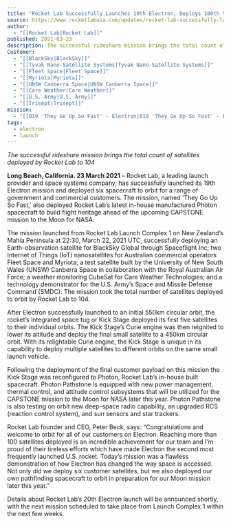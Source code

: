 ```yaml
---
title: "Rocket Lab Successfully Launches 19th Electron, Deploys 100th Satellite  "
source: https://www.rocketlabusa.com/updates/rocket-lab-successfully-launches-19th-electron-deploys-100th-satellite/
author:
  - "[[Rocket Lab|Rocket Lab]]"
published: 2021-03-23
description: The successful rideshare mission brings the total count of satellites deployed by Rocket Lab to 104
Customer:
  - "[[BlackSky|BlackSky]]"
  - "[[Tyvak Nano-Satellite Systems|Tyvak Nano-Satellite Systems]]"
  - "[[Fleet Space|Fleet Space]]"
  - "[[Myriota|Myriota]]"
  - "[[UNSW Canberra Space|UNSW Canberra Space]]"
  - "[[Care Weather|Care Weather]]"
  - "[[U.S. Army|U.S. Army]]"
  - "[[Trisept|Trisept]]"
mission:
  - "[[019 'They Go Up So Fast' - Electron|019 'They Go Up So Fast' - Electron]]"
tags:
  - electron
  - launch
---
```

*The successful rideshare mission brings the total count of satellites deployed by Rocket Lab to 104*

**Long Beach, California. 23 March 2021** – Rocket Lab, a leading launch provider and space systems company, has successfully launched its 19th Electron mission and deployed six spacecraft to orbit for a range of government and commercial customers. The mission, named ‘They Go Up So Fast,’ also deployed Rocket Lab’s latest in-house manufactured Photon spacecraft to build flight heritage ahead of the upcoming CAPSTONE mission to the Moon for NASA.

The mission launched from Rocket Lab Launch Complex 1 on New Zealand’s Mahia Peninsula at 22:30, March 22, 2021 UTC, successfully deploying an Earth-observation satellite for BlackSky Global through Spaceflight Inc; two Internet of Things (IoT) nanosatellites for Australian commercial operators Fleet Space and Myriota; a test satellite built by the University of New South Wales (UNSW) Canberra Space in collaboration with the Royal Australian Air Force; a weather monitoring CubeSat for Care Weather Technologies; and a technology demonstrator for the U.S. Army’s Space and Missile Defense Command (SMDC). The mission took the total number of satellites deployed to orbit by Rocket Lab to 104.

After Electron successfully launched to an initial 550km circular orbit, the rocket’s integrated space tug or Kick Stage deployed its first five satellites to their individual orbits. The Kick Stage’s Curie engine was then reignited to lower its altitude and deploy the final small satellite to a 450km circular orbit. With its relightable Curie engine, the Kick Stage is unique in its capability to deploy multiple satellites to different orbits on the same small launch vehicle.

Following the deployment of the final customer payload on this mission the Kick Stage was reconfigured to Photon, Rocket Lab’s in-house built spacecraft. Photon Pathstone is equipped with new power management, thermal control, and attitude control subsystems that will be utilized for the CAPSTONE mission to the Moon for NASA later this year. Photon Pathstone is also testing on orbit new deep-space radio capability, an upgraded RCS (reaction control system), and sun sensors and star trackers.

Rocket Lab founder and CEO, Peter Beck, says: “Congratulations and welcome to orbit for all of our customers on Electron. Reaching more than 100 satellites deployed is an incredible achievement for our team and I’m proud of their tireless efforts which have made Electron the second most frequently launched U.S. rocket. Today’s mission was a flawless demonstration of how Electron has changed the way space is accessed. Not only did we deploy six customer satellites, but we also deployed our own pathfinding spacecraft to orbit in preparation for our Moon mission later this year.”

Details about Rocket Lab’s 20th Electron launch will be announced shortly, with the next mission scheduled to take place from Launch Complex 1 within the next few weeks.